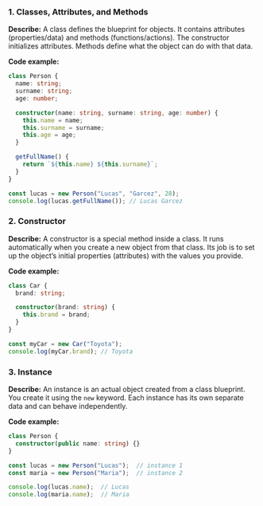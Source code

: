 ### 1. Classes, Attributes, and Methods

**Describe:**
A class defines the blueprint for objects. It contains attributes (properties/data) and methods (functions/actions). The constructor initializes attributes. Methods define what the object can do with that data.

**Code example:**

```ts
class Person {
  name: string;
  surname: string;
  age: number;

  constructor(name: string, surname: string, age: number) {
    this.name = name;
    this.surname = surname;
    this.age = age;
  }

  getFullName() {
    return `${this.name} ${this.surname}`;
  }
}

const lucas = new Person("Lucas", "Garcez", 28);
console.log(lucas.getFullName()); // Lucas Garcez
```

### 2. Constructor

**Describe:**
A constructor is a special method inside a class. It runs automatically when you create a new object from that class. Its job is to set up the object’s initial properties (attributes) with the values you provide.

**Code example:**

```ts
class Car {
  brand: string;

  constructor(brand: string) {
    this.brand = brand;
  }
}

const myCar = new Car("Toyota");
console.log(myCar.brand); // Toyota
```

### 3. Instance

**Describe:**
An instance is an actual object created from a class blueprint. You create it using the `new` keyword. Each instance has its own separate data and can behave independently.

**Code example:**

```ts
class Person {
  constructor(public name: string) {}
}

const lucas = new Person("Lucas");  // instance 1
const maria = new Person("Maria");  // instance 2

console.log(lucas.name);  // Lucas
console.log(maria.name);  // Maria
```